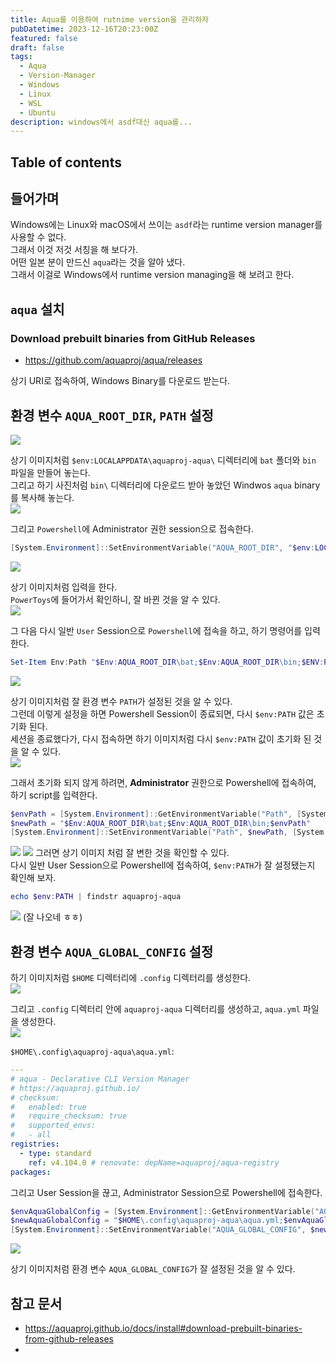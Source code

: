 ```yaml
---
title: Aqua를 이용하여 rutnime version을 관리하자
pubDatetime: 2023-12-16T20:23:00Z
featured: false
draft: false
tags:
  - Aqua
  - Version-Manager
  - Windows
  - Linux
  - WSL
  - Ubuntu
description: windows에서 asdf대신 aqua를...
---
```


## Table of contents

## 들어가며

Windows에는 Linux와 macOS에서 쓰이는 `asdf`라는 runtime version manager를 사용할 수 없다.  
그래서 이것 저것 서칭을 해 보다가.  
어떤 일본 분이 만드신 `aqua`라는 것을 알아 냈다.  
그래서 이걸로 Windows에서 runtime version managing을 해 보려고 한다.  

## `aqua` 설치

### Download prebuilt binaries from GitHub Releases
- <https://github.com/aquaproj/aqua/releases>

상기 URI로 접속하여, Windows Binary를 다운로드 받는다.  


## 환경 변수 `AQUA_ROOT_DIR`, `PATH` 설정

![](https://res.cloudinary.com/gyunseo-blog/image/upload/f_auto/v1702727066/image_olpj61.png)

상기 이미지처럼 `$env:LOCALAPPDATA\aquaproj-aqua\` 디렉터리에 `bat` 폴더와 `bin` 파일을 만들어 놓는다.  
그리고 하기 사진처럼 `bin\`  디렉터리에 다운로드 받아 놓았던 Windwos `aqua` binary를 복사해 놓는다.  
![](https://res.cloudinary.com/gyunseo-blog/image/upload/f_auto/v1702727443/image_dnl4fw.png)

그리고 `Powershell`에 Administrator 권한 session으로 접속한다.  

```powershell
[System.Environment]::SetEnvironmentVariable("AQUA_ROOT_DIR", "$env:LOCALAPPDATA\aquaproj-aqua", [System.EnvironmentVariableTarget]::Machine)
```
![](https://res.cloudinary.com/gyunseo-blog/image/upload/f_auto/v1702727944/image_aawcez.png)

상기 이미지처럼 입력을 한다.  
`PowerToys`에 들어가서 확인하니, 잘 바뀐 것을 알 수 있다.  
![](https://res.cloudinary.com/gyunseo-blog/image/upload/f_auto/v1702727960/image_pezbp6.png)

그 다음 다시 일반 `User` Session으로 `Powershell`에 접속을 하고, 하기 명령어를 입력한다.  

```powershell
Set-Item Env:Path "$Env:AQUA_ROOT_DIR\bat;$Env:AQUA_ROOT_DIR\bin;$ENV:Path"
```

![](https://res.cloudinary.com/gyunseo-blog/image/upload/f_auto/v1702728014/image_syi9vb.png)

상기 이미지처럼 잘 환경 변수 `PATH`가 설정된 것을 알 수 있다.  
그런데 이렇게 설정을 하면 Powershell Session이 종료되면, 다시 `$env:PATH`  값은 초기화 된다.  
세션을 종료했다가, 다시 접속하면 하기 이미지처럼 다시 `$env:PATH` 값이 초기화 된 것을 알 수 있다.  
![](https://res.cloudinary.com/gyunseo-blog/image/upload/f_auto/v1702729284/image_losnm8.png)

그래서 초기화 되지 않게 하려면, **Administrator** 권한으로 Powershell에 접속하여, 하기 script를 입력한다.  

```powershell
$envPath = [System.Environment]::GetEnvironmentVariable("Path", [System.EnvironmentVariableTarget]::Machine)
$newPath = "$Env:AQUA_ROOT_DIR\bat;$Env:AQUA_ROOT_DIR\bin;$envPath"
[System.Environment]::SetEnvironmentVariable("Path", $newPath, [System.EnvironmentVariableTarget]::Machine)
```
![](https://res.cloudinary.com/gyunseo-blog/image/upload/f_auto/v1702729408/image_gb9qpw.png)
![](https://res.cloudinary.com/gyunseo-blog/image/upload/f_auto/v1702729416/image_idw76o.png)
그러면 상기 이미지 처럼 잘 변한 것을 확인할 수 있다.  
다시 일반 User Session으로 Powershell에 접속하여, `$env:PATH`가 잘 설정됐는지 확인해 보자.  

```powershell
echo $env:PATH | findstr aquaproj-aqua
```
![](https://res.cloudinary.com/gyunseo-blog/image/upload/f_auto/v1702729540/image_sfhbto.png)
(잘 나오네 ㅎㅎ)

## 환경 변수 `AQUA_GLOBAL_CONFIG` 설정

하기 이미지처럼 `$HOME` 디렉터리에 `.config` 디렉터리를 생성한다.  
![](https://res.cloudinary.com/gyunseo-blog/image/upload/f_auto/v1702730263/image_bzjsee.png)

그리고 `.config` 디렉터리 안에 `aquaproj-aqua` 디렉터리를 생성하고, `aqua.yml` 파일을 생성한다.  
![](https://res.cloudinary.com/gyunseo-blog/image/upload/f_auto/v1702732298/image_iz9xye.png)

`$HOME\.config\aquaproj-aqua\aqua.yml`:
```yaml
---
# aqua - Declarative CLI Version Manager
# https://aquaproj.github.io/
# checksum:
#   enabled: true
#   require_checksum: true
#   supported_envs:
#   - all
registries:
  - type: standard
    ref: v4.104.0 # renovate: depName=aquaproj/aqua-registry
packages:
```

그리고 User Session을 끊고, Administrator Session으로 Powershell에 접속한다.  

```powershell
$envAquaGlobalConfig = [System.Environment]::GetEnvironmentVariable("AQUA_GLOBAL_CONFIG", [System.EnvironmentVariableTarget]::Machine)
$newAquaGlobalConfig = "$HOME\.config\aquaproj-aqua\aqua.yml;$envAquaGlobalConfig"
[System.Environment]::SetEnvironmentVariable("AQUA_GLOBAL_CONFIG", $newAquaGlobalConfig, [System.EnvironmentVariableTarget]::Machine)
```

![](https://res.cloudinary.com/gyunseo-blog/image/upload/f_auto/v1702732971/image_cs99vh.png)

상기 이미지처럼 환경 변수 `AQUA_GLOBAL_CONFIG`가 잘 설정된 것을 알 수 있다.  
## 참고 문서
- <https://aquaproj.github.io/docs/install#download-prebuilt-binaries-from-github-releases>
- 